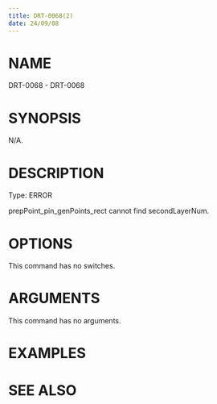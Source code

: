 ```yaml
---
title: DRT-0068(2)
date: 24/09/08
---
```


# NAME

DRT-0068 - DRT-0068

# SYNOPSIS

N/A.

# DESCRIPTION

Type: ERROR

prepPoint_pin_genPoints_rect cannot find secondLayerNum.

# OPTIONS

This command has no switches.

# ARGUMENTS

This command has no arguments.

# EXAMPLES

# SEE ALSO
